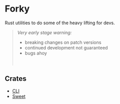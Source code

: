 # Forky

Rust utilities to do some of the heavy lifting for devs.

> *Very early stage warning:*
> - breaking changes on patch versions
> - continued development not guaranteed
> - bugs ahoy
> <p><br/></p>

## Crates

- [CLI](./forky_cli)
- [Sweet](./sweet)